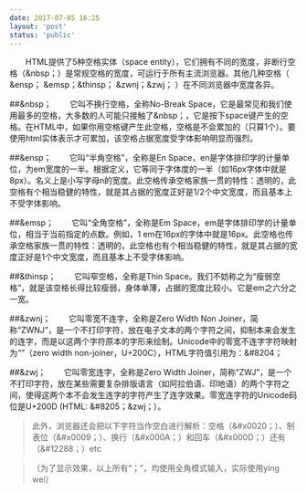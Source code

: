 ```yaml
---
date: 2017-07-05 16:25
layout: 'post'
status: 'public'
---
```


&emsp;&emsp;HTML提供了5种空格实体（space entity），它们拥有不同的宽度，非断行空格（&nbsp；）是常规空格的宽度，可运行于所有主流浏览器。其他几种空格（ &ensp； &emsp；&thinsp； &zwnj；&zwj； ）在不同浏览器中宽度各异。
 
##&nbsp；
&emsp;&emsp;它叫不换行空格，全称No-Break Space，它是最常见和我们使用最多的空格，大多数的人可能只接触了&nbsp；，它是按下space键产生的空格。在HTML中，如果你用空格键产生此空格，空格是不会累加的（只算1个）。要使用html实体表示才可累加，该空格占据宽度受字体影响明显而强烈。
 
##&ensp；
&emsp;&emsp;它叫“半角空格”，全称是En Space，en是字体排印学的计量单位，为em宽度的一半。根据定义，它等同于字体度的一半（如16px字体中就是8px）。名义上是小写字母n的宽度。此空格传承空格家族一贯的特性：透明的，此空格有个相当稳健的特性，就是其占据的宽度正好是1/2个中文宽度，而且基本上不受字体影响。
 
##&emsp；
&emsp;&emsp;它叫“全角空格”，全称是Em Space，em是字体排印学的计量单位，相当于当前指定的点数。例如，1 em在16px的字体中就是16px。此空格也传承空格家族一贯的特性：透明的，此空格也有个相当稳健的特性，就是其占据的宽度正好是1个中文宽度，而且基本上不受字体影响。
 
##&thinsp；
&emsp;&emsp;它叫窄空格，全称是Thin Space。我们不妨称之为“瘦弱空格”，就是该空格长得比较瘦弱，身体单薄，占据的宽度比较小。它是em之六分之一宽。
 
##&zwnj；
&emsp;&emsp;它叫零宽不连字，全称是Zero Width Non Joiner，简称“ZWNJ”，是一个不打印字符，放在电子文本的两个字符之间，抑制本来会发生的连字，而是以这两个字符原本的字形来绘制。Unicode中的零宽不连字字符映射为“”（zero width non-joiner，U+200C），HTML字符值引用为：&#8204；
 
##&zwj；
&emsp;&emsp;它叫零宽连字，全称是Zero Width Joiner，简称“ZWJ”，是一个不打印字符，放在某些需要复杂排版语言（如阿拉伯语、印地语）的两个字符之间，使得这两个本不会发生连字的字符产生了连字效果。零宽连字符的Unicode码位是U+200D (HTML: &#8205；&zwj；）。
 
>此外，浏览器还会把以下字符当作空白进行解析：空格（&#x0020；）、制表位（&#x0009；）、换行（&#x000A；）和回车（&#x000D；）还有（&#12288；）etc

> （为了显示效果，以上所有“；”，均使用全角模式输入，实际使用ying wei）
